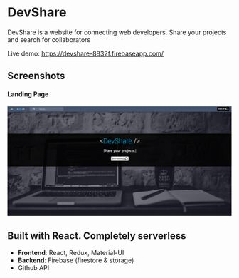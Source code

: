 # DevShare

DevShare is a website for connecting web developers. Share your projects and search for collaborators

Live demo: https://devshare-8832f.firebaseapp.com/

## Screenshots

#### Landing Page

![Landing](/docs/screenshots/Landing.png?raw=true 'Landing page')

## Built with React. Completely serverless

- **Frontend**: React, Redux, Material-UI
- **Backend**: Firebase (firestore & storage)
- Github API
